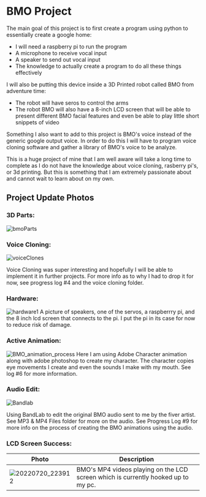 # BMO Project
The main goal of this project is to first create a program using python to essentially create a google home:
- I will need a raspberry pi to run the program
- A microphone to receive vocal input
- A speaker to send out vocal input
- The knowledge to actually create a program to do all these things effectively

I will also be putting this device inside a 3D Printed robot called BMO from adventure time:
- The robot will have seros to control the arms
- The robot BMO will also have a 8-inch LCD screen that will be able to present different BMO facial features and even be able to play little short snippets of video

Something I also want to add to this project is BMO's voice instead of the generic google output voice. In order to do this I will have to program voice cloning software and gather a library of BMO's voice to be analyze.

This is a huge project of mine that I am well aware will take a long time to complete as I do not have the knowledge about voice cloning, rasberry pi's, or 3d printing.  But this is something that I am extremely passionate about and cannot wait to learn about on my own.

## Project Update Photos ##

### 3D Parts: ###

![bmoParts](https://user-images.githubusercontent.com/90429575/178156009-56a71e19-22a1-451b-bfd6-90b864538390.jpg)

### Voice Cloning: ###

![voiceClones](https://user-images.githubusercontent.com/90429575/178159233-28c44760-1499-4ae7-9382-4c893aa86cca.jpg)

Voice Cloning was super interesting and hopefully I will be able to implement it in further projects.  For more info as to why I had to drop it for now, see progress log #4 and the voice cloning folder.

### Hardware: ###
![hardware1](https://user-images.githubusercontent.com/90429575/178997726-8ee9fed6-fdaf-4b4c-8bc3-2d47864592c9.jpg)
A picture of speakers, one of the servos, a raspberrry pi, and the 8 inch lcd screen that connects to the pi.  I put the pi in its case for now to reduce risk of damage.

### Active Animation: ###
![BMO_animation_process](https://user-images.githubusercontent.com/90429575/179384940-0c90b462-60b4-4351-a3fc-e406c39fa130.png)
Here I am using Adobe Character animation along with adobe photoshop to create my character.  The character copies eye movements I create and even the sounds I make
with my mouth.  See log #6 for more information.

### Audio Edit: ###
![Bandlab](https://user-images.githubusercontent.com/90429575/180095302-20e87bac-f883-43bd-a9dc-43721a5884c9.png)

Using BandLab to edit the original BMO audio sent to me by the fiver artist.  See MP3 & MP4 Files folder for more on the audio.  See Progress Log #9 for more info on the process of creating the BMO animations using the audio.


### LCD Screen Success: ### 
Photo  | Description
------------------ | -------------
![20220720_223912](https://user-images.githubusercontent.com/90429575/180118750-d78b3a3b-c2bc-407e-ae01-88d4ba0cd31e.jpg)  | BMO's MP4 videos playing on the LCD screen which is currently hooked up to my pc.




